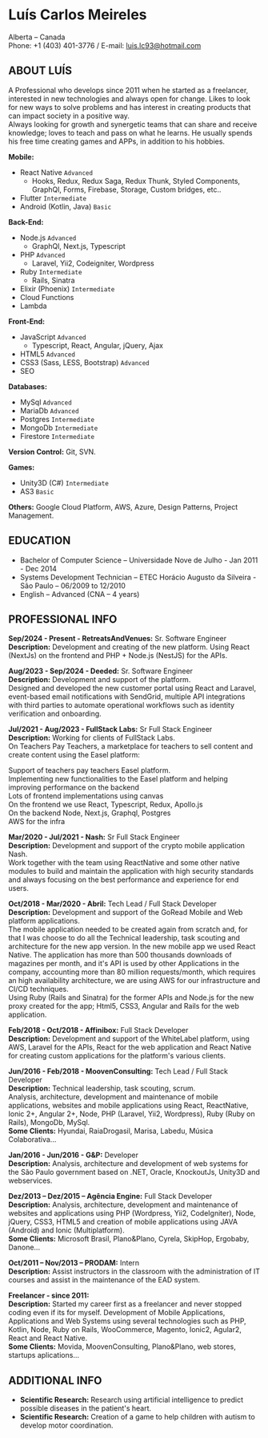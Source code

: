 # Luís Carlos Meireles

Alberta – Canada<br/>
Phone: +1 (403) 401-3776 / E-mail: luis.lc93@hotmail.com<br/>

## ABOUT LUÍS

A Professional who develops since 2011 when he started as a freelancer, interested in new technologies and always open for change. Likes to look for new ways to solve problems and has interest in creating products that can impact society in a positive way.<br/>
Always looking for growth and synergetic teams that can share and receive knowledge; loves to teach and pass on what he learns.
He usually spends his free time creating games and APPs, in addition to his hobbies.

**Mobile:** 
 - React Native ```Advanced```
   - Hooks, Redux, Redux Saga, Redux Thunk, Styled Components, GraphQl, Forms, Firebase, Storage, Custom bridges, etc..
 - Flutter ```Intermediate```
 - Android (Kotlin, Java) ```Basic```
 
**Back-End:** 
 - Node.js ```Advanced```
   - GraphQl, Next.js, Typescript
 - PHP ```Advanced```
   - Laravel, Yii2, Codeigniter, Wordpress
 - Ruby ```Intermediate```
   - Rails, Sinatra
 - Elixir (Phoenix) ```Intermediate```
 - Cloud Functions
 - Lambda

**Front-End:** 
 - JavaScript ```Advanced```
   - Typescript, React, Angular, jQuery, Ajax
 - HTML5 ```Advanced```
 - CSS3 (Sass, LESS, Bootstrap) ```Advanced```
 - SEO

**Databases:** 
 - MySql ```Advanced```
 - MariaDb ```Advanced```
 - Postgres ```Intermediate```
 - MongoDb ```Intermediate```
 - Firestore ```Intermediate```
 
**Version Control:** Git, SVN.

**Games:** 
 - Unity3D (C#) ```Intermediate```
 - AS3 ```Basic```

**Others:** Google Cloud Platform, AWS, Azure, Design Patterns, Project Management.

## EDUCATION

 - Bachelor of Computer Science – Universidade Nove de Julho - Jan 2011 - Dec 2014
 - Systems Development Technician – ETEC Horácio Augusto da Silveira - São Paulo – 06/2009 to 12/2010 
 - English – Advanced (CNA – 4 years)  

## PROFESSIONAL INFO


 **Sep/2024 - Present - RetreatsAndVenues:** Sr. Software Engineer<br/>
 **Description:** Development and creating of the new platform. Using React (NextJs) on the frontend and PHP + Node.js (NestJS) for the APIs.<br/>
 
 **Aug/2023 - Sep/2024 - Deeded:** Sr. Software Engineer<br/>
 **Description:** Development and support of the platform.<br/>
 Designed and developed the new customer portal using React and Laravel, event-based email notifications with SendGrid, multiple API integrations with third parties to automate operational workflows such as identity verification and onboarding.

 **Jul/2021 - Aug/2023 - FullStack Labs:** Sr Full Stack Engineer<br/>
 **Description:** Working for clients of FullStack Labs.<br/>
 On Teachers Pay Teachers, a marketplace for teachers to sell content and create content using the Easel platform:<br/>

 Support of teachers pay teachers Easel platform.<br/>
 Implementing new functionalities to the Easel platform and helping improving performance on the backend<br/>
 Lots of frontend implementations using canvas<br/>
 On the frontend we use React, Typescript, Redux, Apollo.js<br/>
 On the backend Node, Next.js, Graphql, Postgres<br/>
 AWS for the infra<br/>

 **Mar/2020 - Jul/2021 - Nash:** Sr Full Stack Engineer<br/>
 **Description:** Development and support of the crypto mobile application Nash.<br/>
 Work together with the team using ReactNative and some other native modules to build and maintain the application with high security standards and always focusing on the best performance and experience for end users.

 **Oct/2018 - Mar/2020 - Abril:** Tech Lead / Full Stack Developer<br/>
 **Description:** Development and support of the GoRead Mobile and Web platform applications.<br/>
 The mobile application needed to be created again from scratch and, for that I was choose to do all the Technical leadership, task scouting and architecture for the new app version. In the new mobile app we used React Native. The application has more than 500 thousands downloads of magazines per month, and it's API is used by other Applications in the company, accounting more than 80 million requests/month, which requires an high availability architecture,  we are using AWS for our infrastructure and CI/CD techniques.<br/>
 Using Ruby (Rails and Sinatra) for the former APIs and Node.js for the new proxy created for the app; Html5, CSS3, Angular and Rails for the web application.<br/>
 
 **Feb/2018 - Oct/2018 - Affinibox:** Full Stack Developer<br/>
 **Description:** Development and support of the WhiteLabel platform, using AWS, Laravel for the APIs, React for the web application and React Native for creating custom applications for the platform's various clients.<br/>

 **Jun/2016 - Feb/2018 - MoovenConsulting:** Tech Lead / Full Stack Developer<br/>
 **Description:** Technical leadership, task scouting, scrum.<br/>
Analysis, architecture, development and maintenance of mobile applications, websites and mobile applications using React, ReactNative, Ionic 2+, Angular 2+, Node, PHP (Laravel, Yii2, Wordpress), Ruby (Ruby on Rails), MongoDb, MySql.<br/>
 **Some Clients:** Hyundai, RaiaDrogasil, Marisa, Labedu, Música Colaborativa...

 **Jan/2016 - Jun/2016 - G&P:** Developer<br/>
 **Description:** Analysis, architecture and development of web systems for the São Paulo government based on .NET, Oracle, KnockoutJs, Unity3D and webservices.

 **Dez/2013 – Dez/2015 – Agência Engine:** Full Stack Developer<br/>
 **Description:** Analysis, architecture, development and maintenance of websites and applications using PHP (Wordpress, Yii2, CodeIgniter), Node, jQuery, CSS3, HTML5 and creation of mobile applications using JAVA (Android) and Ionic (Multiplatform).<br/>
 **Some Clients:** Microsoft Brasil, Plano&Plano, Cyrela, SkipHop, Ergobaby, Danone...
  
 **Oct/2011 – Nov/2013 – PRODAM:** Intern<br/>
 **Description:** Assist instructors in the classroom with the administration of IT courses and assist in the maintenance of the EAD system.

 **Freelancer - since 2011:**<br/>
 **Description:** Started my career first as a freelancer and never stopped coding even if its for myself. 
Development of Mobile Applications, Applications and Web Systems using several technologies such as PHP, Kotlin, Node, Ruby on Rails, WooCommerce, Magento, Ionic2, Agular2, React and React Native.<br/>
 **Some Clients:** Movida, MoovenConsulting, Plano&Plano, web stores, startups aplications...

## ADDITIONAL INFO

 - **Scientific Research:** Research using artificial intelligence to predict possible diseases in the patient's heart.
 - **Scientific Research:** Creation of a game to help children with autism to develop motor coordination.

